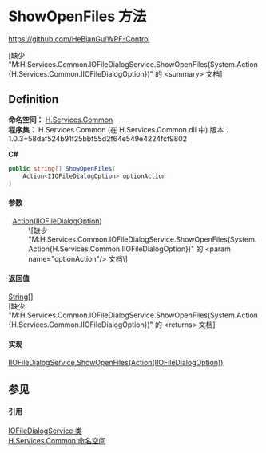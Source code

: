 # ShowOpenFiles 方法
https://github.com/HeBianGu/WPF-Control

\[缺少 "M:H.Services.Common.IOFileDialogService.ShowOpenFiles(System.Action{H.Services.Common.IIOFileDialogOption})" 的 &lt;summary&gt; 文档\]



## Definition
**命名空间：** <a href="b9cdd84f-6623-a51a-f53b-465103ced202">H.Services.Common</a>  
**程序集：** H.Services.Common (在 H.Services.Common.dll 中) 版本：1.0.3+58daf524b91f25bbf55d2f64e549e4224fcf9802

**C#**
``` C#
public string[] ShowOpenFiles(
	Action<IIOFileDialogOption> optionAction
)
```



#### 参数
<dl><dt>  <a href="https://learn.microsoft.com/dotnet/api/system.action-1" target="_blank" rel="noopener noreferrer">Action</a>(<a href="dbba0ef6-7464-9818-c02e-72d0ea3a9446">IIOFileDialogOption</a>)</dt><dd>\[缺少 "M:H.Services.Common.IOFileDialogService.ShowOpenFiles(System.Action{H.Services.Common.IIOFileDialogOption})" 的 &lt;param name="optionAction"/&gt; 文档\]</dd></dl>

#### 返回值
<a href="https://learn.microsoft.com/dotnet/api/system.string" target="_blank" rel="noopener noreferrer">String</a>[]  
\[缺少 "M:H.Services.Common.IOFileDialogService.ShowOpenFiles(System.Action{H.Services.Common.IIOFileDialogOption})" 的 &lt;returns&gt; 文档\]

#### 实现
<a href="0679d234-3cec-88b2-81c5-dcd303651a49">IIOFileDialogService.ShowOpenFiles(Action(IIOFileDialogOption))</a>  


## 参见


#### 引用
<a href="6a9da705-997c-cb5b-b7eb-0208f8105fdf">IOFileDialogService 类</a>  
<a href="b9cdd84f-6623-a51a-f53b-465103ced202">H.Services.Common 命名空间</a>  
